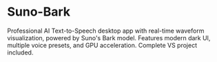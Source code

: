 # Suno-Bark
Professional AI Text-to-Speech desktop app with real-time waveform visualization, powered by Suno's Bark model. Features modern dark UI, multiple voice presets, and GPU acceleration. Complete VS project included.

